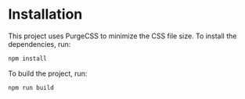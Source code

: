 # Installation

This project uses PurgeCSS to minimize the CSS file size. To install the dependencies, run:

```bash
npm install
```

To build the project, run:

```bash
npm run build
```
